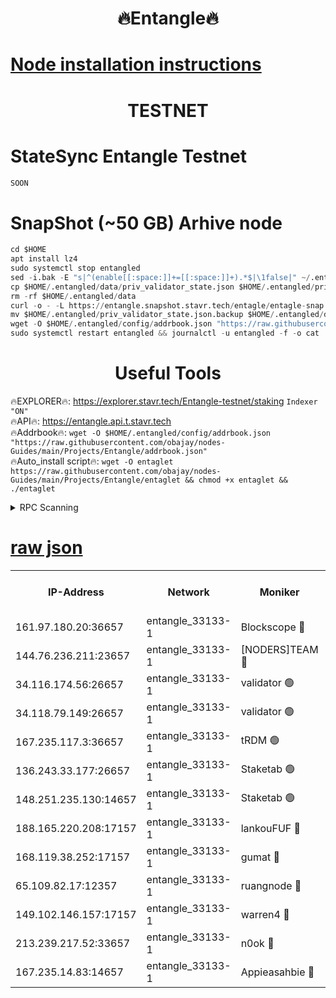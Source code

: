 <h1 align="center"> 🔥Entangle🔥</h1>

[Node installation instructions](https://github.com/obajay/nodes-Guides/tree/main/Projects/Entangle)
=

<h1 align="center"> TESTNET</h1>

# StateSync Entangle Testnet
```python
SOON
```
# SnapShot (~50 GB) Arhive node
```python
cd $HOME
apt install lz4
sudo systemctl stop entangled
sed -i.bak -E "s|^(enable[[:space:]]+=[[:space:]]+).*$|\1false|" ~/.entangled/config/config.toml
cp $HOME/.entangled/data/priv_validator_state.json $HOME/.entangled/priv_validator_state.json.backup
rm -rf $HOME/.entangled/data
curl -o - -L https://entangle.snapshot.stavr.tech/entagle/entagle-snap.tar.lz4 | lz4 -c -d - | tar -x -C $HOME/.entangled --strip-components 2
mv $HOME/.entangled/priv_validator_state.json.backup $HOME/.entangled/data/priv_validator_state.json
wget -O $HOME/.entangled/config/addrbook.json "https://raw.githubusercontent.com/obajay/nodes-Guides/main/Projects/Entangle/addrbook.json"
sudo systemctl restart entangled && journalctl -u entangled -f -o cat
```
 <h1 align="center"> Useful Tools</h1>
 
🔥EXPLORER🔥: https://explorer.stavr.tech/Entangle-testnet/staking        `Indexer "ON"` \
🔥API🔥:      https://entangle.api.t.stavr.tech \
🔥Addrbook🔥: ```wget -O $HOME/.entangled/config/addrbook.json "https://raw.githubusercontent.com/obajay/nodes-Guides/main/Projects/Entangle/addrbook.json"``` \
🔥Auto_install script🔥:  `wget -O entaglet https://raw.githubusercontent.com/obajay/nodes-Guides/main/Projects/Entangle/entaglet && chmod +x entaglet && ./entaglet`


<details>
<summary>RPC Scanning</summary>

<h2 align="center"> We scan nodes in real time every 4 hours. And we provide the final result of RPC endpoints.
We cannot influence the operation of these nodes in any way. </h2>


```python
If Voting Power is higher than 0 --> then the Node is a validator of the network and may be subject to attack and be a potential threat to the chain.
```
```python
We marked such validators with a red symbol
```

</details>

[raw json](https://rpc-check.entangt.stavr.tech/entangt/rpc-entangt-result.json)
=


<table><tr><th>IP-Address</th><th>Network</th><th>Moniker</th><th>Latest Block Height</th><th>Earliest Block Height</th><th>Catching Up</th><th>Tx Index</th><th>Voting Power</th><th>Scan Time</th></tr><tr><td>161.97.180.20:36657</td><td>entangle_33133-1</td><td>Blockscope 🔴</td><td>1812655</td><td>1</td><td>False</td><td>off</td><td>259606473635098</td><td>2024-01-22T16:26:50.421228047UTC</td></tr><tr><td>144.76.236.211:23657</td><td>entangle_33133-1</td><td>[NODERS]TEAM 🔴</td><td>1812655</td><td>1</td><td>False</td><td>off</td><td>47049800500000000</td><td>2024-01-22T16:26:58.467312396UTC</td></tr><tr><td>34.116.174.56:26657</td><td>entangle_33133-1</td><td>validator 🟢</td><td>1812656</td><td>1</td><td>False</td><td>on</td><td>0</td><td>2024-01-22T16:27:03.154817266UTC</td></tr><tr><td>34.118.79.149:26657</td><td>entangle_33133-1</td><td>validator 🟢</td><td>1812656</td><td>1</td><td>False</td><td>on</td><td>0</td><td>2024-01-22T16:27:03.837086963UTC</td></tr><tr><td>167.235.117.3:36657</td><td>entangle_33133-1</td><td>tRDM 🟢</td><td>1812656</td><td>1</td><td>False</td><td>on</td><td>0</td><td>2024-01-22T16:27:04.505950432UTC</td></tr><tr><td>136.243.33.177:26657</td><td>entangle_33133-1</td><td>Staketab 🟢</td><td>1812655</td><td>660001</td><td>False</td><td>on</td><td>0</td><td>2024-01-22T16:27:00.765222553UTC</td></tr><tr><td>148.251.235.130:14657</td><td>entangle_33133-1</td><td>Staketab 🟢</td><td>1812655</td><td>660801</td><td>False</td><td>on</td><td>0</td><td>2024-01-22T16:26:50.108193287UTC</td></tr><tr><td>188.165.220.208:17157</td><td>entangle_33133-1</td><td>lankouFUF 🔴</td><td>1812655</td><td>725001</td><td>False</td><td>on</td><td>283923891990001</td><td>2024-01-22T16:26:53.401164826UTC</td></tr><tr><td>168.119.38.252:17157</td><td>entangle_33133-1</td><td>gumat 🔴</td><td>1812655</td><td>962001</td><td>False</td><td>on</td><td>310893412878335</td><td>2024-01-22T16:26:53.101108251UTC</td></tr><tr><td>65.109.82.17:12357</td><td>entangle_33133-1</td><td>ruangnode 🔴</td><td>1812655</td><td>1312001</td><td>False</td><td>off</td><td>388712256713246</td><td>2024-01-22T16:26:50.772870881UTC</td></tr><tr><td>149.102.146.157:17157</td><td>entangle_33133-1</td><td>warren4 🔴</td><td>1812655</td><td>1436001</td><td>False</td><td>on</td><td>484417023854259</td><td>2024-01-22T16:26:58.209742546UTC</td></tr><tr><td>213.239.217.52:33657</td><td>entangle_33133-1</td><td>n0ok 🔴</td><td>1812656</td><td>1712656</td><td>False</td><td>off</td><td>46574392273662988</td><td>2024-01-22T16:27:03.395672457UTC</td></tr><tr><td>167.235.14.83:14657</td><td>entangle_33133-1</td><td>Appieasahbie 🔴</td><td>1812656</td><td>1716001</td><td>False</td><td>on</td><td>44123221801989996</td><td>2024-01-22T16:27:04.125725516UTC</td></tr></table>
